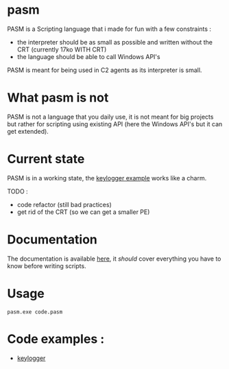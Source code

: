 # pasm
PASM is a Scripting language that i made for fun with a few constraints :
- the interpreter should be as small as possible and written without the CRT (currently 17ko WITH CRT)
- the language should be able to call Windows API's

PASM is meant for being used in C2 agents as its interpreter is small.

# What pasm is not
PASM is not a language that you daily use, it is not meant for big projects but rather for scripting using existing API (here the Windows API's but it can get extended).

# Current state
PASM is in a working state, the [keylogger example](#code-examples) works like a charm.

TODO :
- code refactor (still bad practices)
- get rid of the CRT (so we can get a smaller PE)

# Documentation
The documentation is available [here](https://github.com/ALittlePatate/pasm/blob/main/docs/documentation.md), it *should* cover everything you have to know before writing scripts.

# Usage
```
pasm.exe code.pasm
```

# Code examples :
- [keylogger](https://github.com/ALittlePatate/pasm/blob/main/examples/keylogger.pasm)
